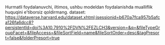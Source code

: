 Hurmatli foydalanuvchi, iltimos, ushbu modeldan foydalanishda mualliflik huquqini e'tiborsiz qoldirmang.
dataset: https://dataverse.harvard.edu/dataset.xhtml;jsessionid=b670a7fca957b5afca126fa6dcc8?persistentId=doi%3A10.7910%2FDVN%2FEZLCH3&version=&q=&fileTypeGroupFacet=&fileAccess=&fileSortField=name&fileSortOrder=desc&tagPresort=false&folderPresort=true
